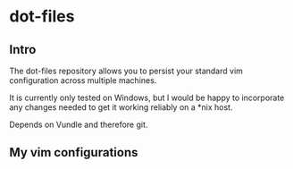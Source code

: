 dot-files
=========
Intro
-----

The dot-files repository allows you to persist your standard vim configuration across multiple machines.

It is currently only tested on Windows, but I would be happy to incorporate any changes needed to get it working reliably on a *nix host.

Depends on Vundle and therefore git.

My vim configurations
---------------------
